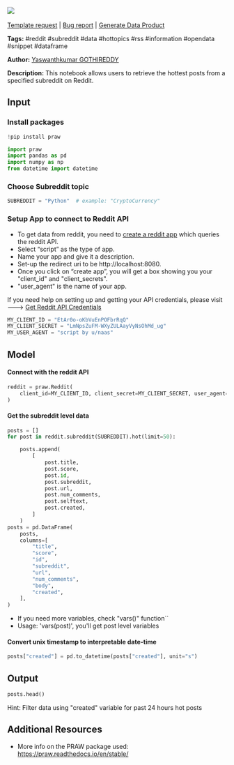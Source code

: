 <a href="https://app.naas.ai/user-redirect/naas/downloader?url=https://raw.githubusercontent.com/jupyter-naas/awesome-notebooks/master/Reddit/Reddit_Get_Hot_Posts_From_Subreddit.ipynb" target="_parent"><img src="https://naasai-public.s3.eu-west-3.amazonaws.com/Open_in_Naas_Lab.svg"/></a><br><br><a href="https://github.com/jupyter-naas/awesome-notebooks/issues/new?assignees=&labels=&template=template-request.md&title=Tool+-+Action+of+the+notebook+">Template request</a> | <a href="https://github.com/jupyter-naas/awesome-notebooks/issues/new?assignees=&labels=bug&template=bug_report.md&title=Reddit+-+Get+Hot+Posts+From+Subreddit:+Error+short+description">Bug report</a> | <a href="https://app.naas.ai/user-redirect/naas/downloader?url=https://raw.githubusercontent.com/jupyter-naas/awesome-notebooks/master/Naas/Naas_Start_data_product.ipynb" target="_parent">Generate Data Product</a>

**Tags:** #reddit #subreddit #data #hottopics #rss #information #opendata #snippet #dataframe

**Author:** [Yaswanthkumar GOTHIREDDY](https://www.linkedin.com/in/yaswanthkumargothireddy/)

**Description:** This notebook allows users to retrieve the hottest posts from a specified subreddit on Reddit.

## Input

### Install packages


```python
!pip install praw
```


```python
import praw
import pandas as pd
import numpy as np
from datetime import datetime
```

### Choose Subreddit topic 


```python
SUBREDDIT = "Python"  # example: "CryptoCurrency"
```

### Setup App to connect to Reddit API

* To get data from reddit, you need to [create a reddit app](https://www.reddit.com/prefs/apps) which queries the reddit API.
* Select “script” as the type of app.
* Name your app and give it a description.
* Set-up the redirect uri to be http://localhost:8080.
* Once you click on “create app”, you will get a box showing you your "client_id" and "client_secrets".
* "user_agent" is the name of your app.

If you need help on setting up and getting your API credentials, please visit ---> [Get Reddit API Credentials](https://www.jcchouinard.com/get-reddit-api-credentials-with-praw/)


```python
MY_CLIENT_ID = "EtAr0o-oKbVuEnPOFbrRqQ"
MY_CLIENT_SECRET = "LmNpsZuFM-WXyZULAayVyNsOhMd_ug"
MY_USER_AGENT = "script by u/naas"
```

## Model

#### Connect with the reddit API


```python
reddit = praw.Reddit(
    client_id=MY_CLIENT_ID, client_secret=MY_CLIENT_SECRET, user_agent=MY_USER_AGENT
)
```

#### Get the subreddit level data


```python
posts = []
for post in reddit.subreddit(SUBREDDIT).hot(limit=50):

    posts.append(
        [
            post.title,
            post.score,
            post.id,
            post.subreddit,
            post.url,
            post.num_comments,
            post.selftext,
            post.created,
        ]
    )
posts = pd.DataFrame(
    posts,
    columns=[
        "title",
        "score",
        "id",
        "subreddit",
        "url",
        "num_comments",
        "body",
        "created",
    ],
)
```

* If you need more variables, check "vars()" function``
* Usage: 'vars(post)', you'll get post level variables 

#### Convert unix timestamp to interpretable date-time 


```python
posts["created"] = pd.to_datetime(posts["created"], unit="s")
```

## Output


```python
posts.head()
```

Hint: Filter data using "created" variable for past 24 hours hot posts

## Additional Resources
- More info on the PRAW package used: https://praw.readthedocs.io/en/stable/

